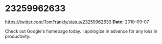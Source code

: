 # 23259962633
https://twitter.com/TomFrankly/status/23259962633
**Date:** 2010-09-07

Check out Google's homepage today. I apologize in advance for any loss in productivity.
